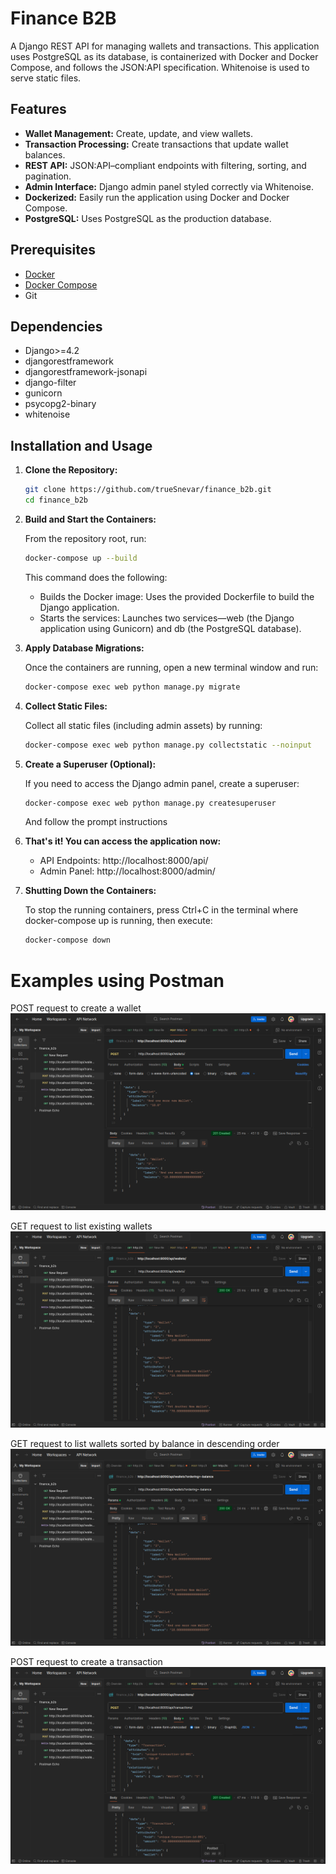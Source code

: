 # Finance B2B

A Django REST API for managing wallets and transactions. 
This application uses PostgreSQL as its database, is containerized with Docker and Docker Compose, and follows the JSON:API specification. 
Whitenoise is used to serve static files. 

## Features

- **Wallet Management:** Create, update, and view wallets.
- **Transaction Processing:** Create transactions that update wallet balances.
- **REST API:** JSON:API–compliant endpoints with filtering, sorting, and pagination.
- **Admin Interface:** Django admin panel styled correctly via Whitenoise.
- **Dockerized:** Easily run the application using Docker and Docker Compose.
- **PostgreSQL:** Uses PostgreSQL as the production database.

## Prerequisites

- [Docker](https://docs.docker.com/engine/install/)
- [Docker Compose](https://docs.docker.com/compose/install/)
- Git

## Dependencies

- Django>=4.2
- djangorestframework
- djangorestframework-jsonapi
- django-filter
- gunicorn
- psycopg2-binary
- whitenoise

## Installation and Usage

1. **Clone the Repository:**

   ```bash
   git clone https://github.com/trueSnevar/finance_b2b.git
   cd finance_b2b
   
2. **Build and Start the Containers:**

    From the repository root, run:

   ```bash
   docker-compose up --build
   ```
    This command does the following:

    - Builds the Docker image: Uses the provided Dockerfile to build the Django application.
    - Starts the services: Launches two services—web (the Django application using Gunicorn) and db (the PostgreSQL database).


3. **Apply Database Migrations:**
    
    Once the containers are running, open a new terminal window and run:

   ```bash
   docker-compose exec web python manage.py migrate
   ```

4. **Collect Static Files:**

    Collect all static files (including admin assets) by running:

   ```bash
   docker-compose exec web python manage.py collectstatic --noinput
   ```
   
5. **Create a Superuser (Optional):**

    If you need to access the Django admin panel, create a superuser:
   
    ```bash
   docker-compose exec web python manage.py createsuperuser
   ```
    And follow the prompt instructions
    

6. **That's it! You can access the application now:**

    - API Endpoints: http://localhost:8000/api/
    - Admin Panel: http://localhost:8000/admin/


7. **Shutting Down the Containers:**

    To stop the running containers, press Ctrl+C in the terminal where docker-compose up is running, then execute:
    ```bash
   docker-compose down
   ```

# Examples using Postman

POST request to create a wallet
![POST request to create a wallet](./images/post_create_a_wallet.png)

GET request to list existing wallets
![GET request to list existing wallets](./images/get_list_of_existing_wallets.png)

GET request to list wallets sorted by balance in descending order
![GET request to list wallets sorted](./images/get_wallets_sorted_by_balance.png)

POST request to create a transaction
![POST request to create a transaction](./images/post_create_a_transaction.png)